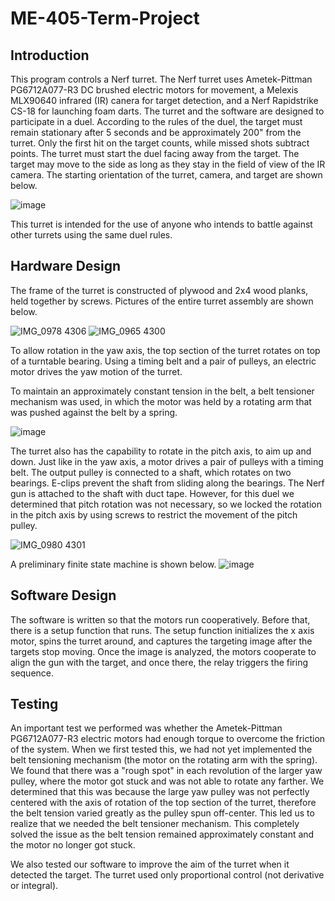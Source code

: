 # ME-405-Term-Project


## Introduction

This program controls a Nerf turret. The Nerf turret uses Ametek-Pittman PG6712A077-R3 DC brushed electric motors for movement, a Melexis MLX90640 infrared (IR) canera for target detection, and a Nerf Rapidstrike CS-18 for launching foam darts. The turret and the software are designed to participate in a duel. According to the rules of the duel, the target must remain stationary after 5 seconds and be approximately 200" from the turret. Only the first hit on the target counts, while missed shots subtract points. The turret must start the duel facing away from the target. The target may move to the side as long as they stay in the field of view of the IR camera. The starting orientation of the turret, camera, and target are shown below. 

![image](https://user-images.githubusercontent.com/91160149/226514788-aae2918d-4371-4c49-b76a-7a5b6c7b3d77.png)

This turret is intended for the use of anyone who intends to battle against other turrets using the same duel rules.

## Hardware Design

The frame of the turret is constructed of plywood and 2x4 wood planks, held together by screws.
Pictures of the entire turret assembly are shown below.

![IMG_0978 4306](https://user-images.githubusercontent.com/91160149/226517562-6e7b5019-93d5-45b8-b0d3-6c8df30d8273.jpg)
![IMG_0965 4300](https://user-images.githubusercontent.com/91160149/226517597-f2b2bd48-6b48-4603-8f99-092c77d7a852.jpg)

To allow rotation in the yaw axis, the top section of the turret rotates on top of a turntable bearing. Using a timing belt and a pair of pulleys, an electric motor drives the yaw motion of the turret. 

To maintain an approximately constant tension in the belt, a belt tensioner mechanism was used, in which the motor was held by a rotating arm that was pushed against the belt by a spring.

![image](https://user-images.githubusercontent.com/91160149/226522303-68ab5de8-ac42-4557-be9e-6a7a9c2abb6c.png)

The turret also has the capability to rotate in the pitch axis, to aim up and down. Just like in the yaw axis, a motor drives a pair of pulleys with a timing belt. The output pulley is connected to a shaft, which rotates on two bearings. E-clips prevent the shaft from sliding along the bearings. The Nerf gun is attached to the shaft with duct tape. However, for this duel we determined that pitch rotation was not necessary, so we locked the rotation in the pitch axis by using screws to restrict the movement of the pitch pulley.

![IMG_0980 4301](https://user-images.githubusercontent.com/91160149/226521803-4845d1dd-e31d-4bd3-93f4-d58bd758e9f7.jpg)


A preliminary finite state machine is shown below.
![image](https://user-images.githubusercontent.com/91160149/222659616-70aec763-9652-46c0-8a5b-9024be7f3c49.png)


## Software Design

The software is written so that the motors run cooperatively. Before that, there is a setup function that runs. The setup function initializes the x axis motor, spins the turret around, and captures the targeting image after the targets stop moving. Once the image is analyzed, the motors cooperate to align the gun with the target, and once there, the relay triggers the firing sequence.

## Testing
An important test we performed was whether the Ametek-Pittman PG6712A077-R3 electric motors had enough torque to overcome the friction of the system. When we first tested this, we had not yet implemented the belt tensioning mechanism (the motor on the rotating arm with the spring). We found that there was a "rough spot" in each revolution of the larger yaw pulley, where the motor got stuck and was not able to rotate any farther. We determined that this was because the large yaw pulley was not perfectly centered with the axis of rotation of the top section of the turret, therefore the belt tension varied greatly as the pulley spun off-center. This led us to realize that we needed the belt tensioner mechanism. This completely solved the issue as the belt tension remained approximately constant and the motor no longer got stuck.

We also tested our software to improve the aim of the turret when it detected the target. The turret used only proportional control (not derivative or integral).
